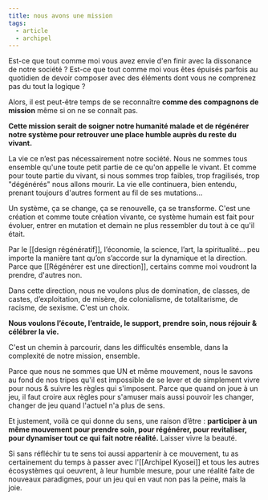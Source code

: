 ```yaml
---
title: nous avons une mission
tags:
  - article
  - archipel
---
```

Est-ce que tout comme moi vous avez envie d'en finir avec la dissonance de notre société ? Est-ce que tout comme moi vous êtes épuisés parfois au quotidien de devoir composer avec des éléments dont vous ne comprenez pas du tout la logique ? 

Alors, il est peut-être temps de se reconnaître **comme des compagnons de mission** même si on ne se connaît pas.

**Cette mission serait de soigner notre humanité malade et de régénérer notre système pour retrouver une place humble auprès du reste du vivant.**

La vie ce n’est pas nécessairement notre société. Nous ne sommes tous ensemble qu'une toute petit partie de ce qu'on appelle le vivant. Et comme pour toute partie du vivant, si nous sommes trop faibles, trop fragilisés, trop "dégénérés" nous allons mourir. La vie elle continuera, bien entendu, prenant toujours d'autres forment au fil de ses mutations...

Un système, ça se change, ça se renouvelle, ça se transforme. C'est une création et comme toute création vivante, ce système humain est fait pour évoluer, entrer en mutation et demain ne plus ressembler du tout à ce qu'il était.

Par le [[design régénératif]], l’économie, la science, l’art, la spiritualité... peu importe la manière tant qu’on s’accorde sur la dynamique et la direction. Parce que [[Régénérer est une direction]], certains comme moi voudront la prendre, d'autres non.

Dans cette direction, nous ne voulons plus de domination, de classes, de castes, d’exploitation, de misère, de colonialisme, de totalitarisme, de racisme, de sexisme. C'est un choix.

**Nous voulons l’écoute, l’entraide, le support, prendre soin, nous réjouir & célébrer la vie.**

C'est un chemin à parcourir, dans les difficultés ensemble, dans la complexité de notre mission, ensemble.

Parce que nous ne sommes que UN et même mouvement, nous le savons au fond de nos tripes qu'il est impossible de se lever et de simplement vivre pour nous & suivre les règles qui s'imposent. Parce que quand on joue à un jeu, il faut croire aux règles pour s'amuser mais aussi pouvoir les changer, changer de jeu quand l'actuel n'a plus de sens.

Et justement, voilà ce qui donne du sens, une raison d’être : **participer à un même mouvement pour prendre soin, pour régénérer, pour revitaliser, pour dynamiser tout ce qui fait notre réalité.** Laisser vivre la beauté.

Si sans réfléchir tu te sens toi aussi appartenir à ce mouvement, tu as certainement du temps à passer avec l'[[Archipel Kyosei]] et tous les autres écosystèmes qui oeuvrent, à leur humble mesure, pour une réalité faite de nouveaux paradigmes, pour un jeu qui en vaut non pas la peine, mais la joie.
